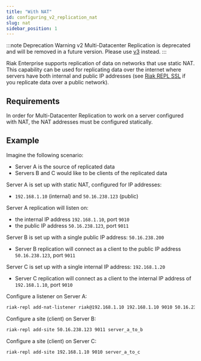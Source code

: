 ```yaml
---
title: "With NAT"
id: configuring_v2_replication_nat
slug: nat
sidebar_position: 1
---
```


[config v2 ssl]: ../../configuring/v2-multi-datacenter/ssl.md

:::note Deprecation Warning
v2 Multi-Datacenter Replication is deprecated and will be removed in a future version. Please use [v3](../v3-multi-datacenter/nat.md) instead.
:::

Riak Enterprise supports replication of data on networks that use static
NAT. This capability can be used for replicating data over the internet
where servers have both internal and public IP addresses (see [Riak
REPL SSL][config v2 ssl] if you replicate data over a public network).

## Requirements

In order for Multi-Datacenter Replication to work on a server configured
with NAT, the NAT addresses must be configured statically.

## Example

Imagine the following scenario:

* Server A is the source of replicated data
* Servers B and C would like to be clients of the replicated data

Server A is set up with static NAT, configured for IP addresses:

* `192.168.1.10` (internal) and `50.16.238.123` (public)

Server A replication will listen on:

* the internal IP address `192.168.1.10`, port `9010`
* the public IP address `50.16.238.123`, port `9011`

Server B is set up with a single public IP address: `50.16.238.200`

* Server B replication will connect as a client to the public IP
  address `50.16.238.123`, port `9011`

Server C is set up with a single internal IP address: `192.168.1.20`

* Server C replication will connect as a client to the internal IP
  address of `192.168.1.10`, port `9010`

Configure a listener on Server A:

```bash
riak-repl add-nat-listener riak@192.168.1.10 192.168.1.10 9010 50.16.238.123 9011
```

Configure a site (client) on Server B:

```bash
riak-repl add-site 50.16.238.123 9011 server_a_to_b
```

Configure a site (client) on Server C:

```bash
riak-repl add-site 192.168.1.10 9010 server_a_to_c
```
